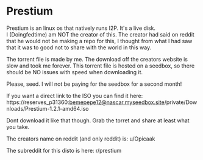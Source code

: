 # Prestium

Prestium is an linux os that natively runs I2P. It's a live disk.  
I (Doingfedtime) am NOT the creator of this. 
The creator had said on reddit that he would not be making a repo for this, I thought from 
what I had saw that it was to good not to share with the world in this way. 

The torrent file is made by me. The download off the creators website is slow and took me forever. 
This torrent file is hosted on a seedbox, so there should be NO issues with speed when downloading it. 

Please, seed. I will not be paying for the seedbox for a second month! 

If you want a direct link to the ISO you can find it here:
https://reserves_p31360:bemepepe12@nascar.myseedbox.site/private/Downloads/Prestium-1.2.1-amd64.iso

Dont download it like that though. Grab the torret and share at least what you take. 

The creators name on reddit (and only reddit) is: u/Opicaak

The subreddit for this disto is here: r/prestium
